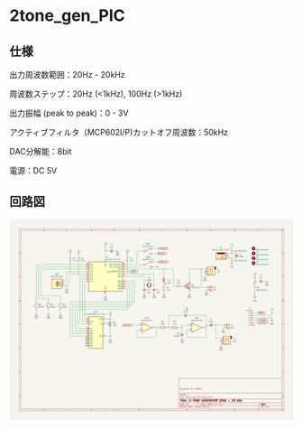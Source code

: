 # 2tone_gen_PIC

## 仕様
出力周波数範囲：20Hz - 20kHz

周波数ステップ：20Hz (<1kHz), 100Hz (>1kHz)

出力振幅 (peak to peak)：0 - 3V


アクティブフィルタ（MCP602I/P)カットオフ周波数：50kHz

DAC分解能：8bit

電源：DC 5V

## 回路図
![回路図](./2tone_gen_PIC_schematic.png)
